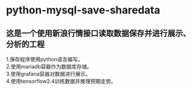 # python-mysql-save-sharedata
## 这是一个使用新浪行情接口读取数据保存并进行展示、分析的工程
1.保存程序使用python语言编写。   
2.使用mariadb容器作为数据库存储。   
3.使用grafana容器对数据进行展示。   
4.使用tensorflow2.4训练数据并推理预期走势。   
